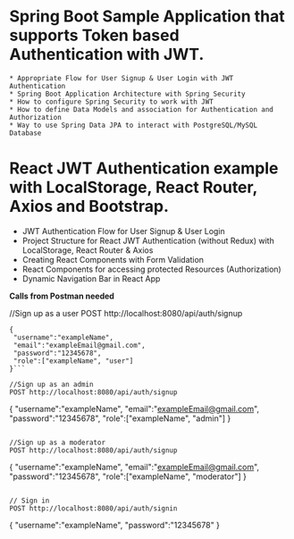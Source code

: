 # Spring Boot Sample Application that supports Token based Authentication with JWT.

    * Appropriate Flow for User Signup & User Login with JWT Authentication
    * Spring Boot Application Architecture with Spring Security
    * How to configure Spring Security to work with JWT
    * How to define Data Models and association for Authentication and Authorization
    * Way to use Spring Data JPA to interact with PostgreSQL/MySQL Database
    
# React JWT Authentication example with LocalStorage, React Router, Axios and Bootstrap.

  * JWT Authentication Flow for User Signup & User Login
  * Project Structure for React JWT Authentication (without Redux) with LocalStorage, React Router & Axios
  * Creating React Components with Form Validation
  * React Components for accessing protected Resources (Authorization)
  * Dynamic Navigation Bar in React App    

**Calls from Postman needed**
   
   //Sign up as a user
   POST http://localhost:8080/api/auth/signup
   ```
   {
    "username":"exampleName",
    "email":"exampleEmail@gmail.com",
    "password":"12345678",
    "role":["exampleName", "user"]
   }```
   
   //Sign up as an admin
   POST http://localhost:8080/api/auth/signup
   ```
   {
    "username":"exampleName",
    "email":"exampleEmail@gmail.com",
    "password":"12345678",
    "role":["exampleName", "admin"]
   }
   ```   
   
   //Sign up as a moderator
   POST http://localhost:8080/api/auth/signup
 ```
   {
    "username":"exampleName",
    "email":"exampleEmail@gmail.com",
    "password":"12345678",
    "role":["exampleName", "moderator"]
   }    
   ```
   
   // Sign in
   POST http://localhost:8080/api/auth/signin
   ```
   {
    "username":"exampleName",
    "password":"12345678"
   }
   ```
